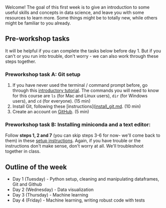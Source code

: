

Welcome! The goal of this first week is to give an introduction to some useful skills and concepts in data science, and leave you with some resources to learn more. Some things might be to totally new, while others might be familiar to you already.

## Pre-workshop tasks

It will be helpful if you can complete the tasks below before day 1. But if you can't or you run into trouble, don't worry - we can also work through these steps together. 

### Preworkshop task A: Git setup

1. If you have never used the terminal / command prompt before, go through this [introductory tutorial](https://tutorial.djangogirls.org/en/intro_to_command_line/). The commands you will need to know for this course are `ls` (for Mac and Linux users), `dir` (for Windows users), and `cd` (for everyone). (15 min)
2. Install Git, following these [instructions]([install_git.md](https://karink520.github.io/git-and-github-intro/install_git.html). (10 min)
3. Create an account on [GitHub](https://github.com). (5 min)

### Preworkshop task B: Installing miniconda and a text editor:

Follow **steps 1, 2 and 7** (you can skip steps 3-6 for now- we'll come back to them) in these [setup instructions](https://karinknudson.com/python_setup.pdf). Again, if you have trouble or the instructions don't make sense, don't worry at all. We'll troubleshoot together in class.

## Outline of the week

- Day 1 (Tuesday) - Python setup, cleaning and manipulating dataframes, Git and Github
- Day 2 (Wednesday) - Data visualization
- Day 3 (Thursday) - Machine learning
- Day 4 (Friday) - Machine learning, writing robust code with tests
